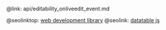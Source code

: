 @link: api/editability_onliveedit_event.md

@seolinktop: [web development library](https://webix.com)
@seolink: [datatable js](https://webix.com/widget/datatable/)